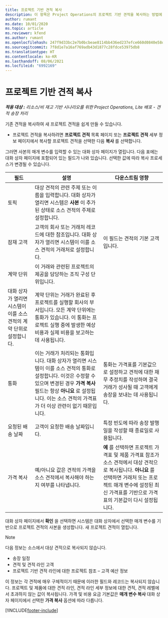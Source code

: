 ```yaml
---
title: 프로젝트 기반 견적 복사
description: 이 항목은 Project Operations의 프로젝트 기반 견적을 복사하는 방법에 대한 정보를 제공합니다.
author: rumant
ms.date: 10/01/2020
ms.topic: article
ms.reviewer: kfend
ms.author: rumant
ms.openlocfilehash: 247f9d33bc2e7b0bcbeae8114bb436ed237efce660d0840e58d536d2a290639e
ms.sourcegitcommit: 7f8d1e7a16af769adb43d1877c28fdce53975db8
ms.translationtype: HT
ms.contentlocale: ko-KR
ms.lasthandoff: 08/06/2021
ms.locfileid: "6992169"
---
```

# <a name="copy-project-based-quotes"></a>프로젝트 기반 견적 복사

_**적용 대상 :** 리소스/비 재고 기반 시나리오를 위한 Project Operations, Lite 배포 - 견적 송장 처리_

기존 견적을 복사하여 새 프로젝트 견적을 쉽게 만들 수 있습니다. 

- 프로젝트 견적을 복사하려면 **프로젝트 견적** 목록 페이지 또는 **프로젝트 견적** 세부 정보 페이지에서 복사할 프로젝트 견적을 선택한 다음 **복사** 를 선택합니다.

그러면 사본의 매개 변수를 입력할 수 있는 대화 상자 페이지가 열립니다. 다음 표에는 대화 상자 페이지에 포함되어 있는 필드가 나와 있습니다. 선택한 값에 따라 복사 프로세스가 변경될 수 있습니다.

| **필드** | **설명** | **다운스트림 영향** |
| --- | --- | --- |
| 토픽 | 대상 견적의 관련 주제 또는 이름을 입력합니다. 대화 상자가 열리면 시스템은 **사본** 이 추가된 상태로 소스 견적의 주제로 설정합니다. | |
| 잠재 고객 | 고객의 회사 또는 거래처 레코드에 대한 참조입니다. 대화 상자가 열리면 시스템이 이를 소스 견적의 거래처로 설정합니다. | 이 필드는 견적의 기본 고객입니다. |
| 계약 단위 | 이 거래와 관련된 프로젝트의 제공을 담당하는 조직 구성 단위입니다.
대화 상자가 열리면 시스템이 이를 소스 견적의 계약 단위로 설정합니다. | 계약 단위는 거래가 완료된 후 프로젝트를 실행할 회사의 부서입니다. 모든 계약 단위에는 통화가 있습니다. 이 통화는 프로젝트 실행 중에 발생한 예상 비용과 실제 비용을 보고하는 데 사용됩니다. |
| 통화 | 이는 거래가 처리되는 통화입니다. 대화 상자가 열리면 시스템이 이를 소스 견적의 통화로 설정합니다. 이것은 수정할 수 있으며 변경된 경우 **가격 복사** 필드는 항상 **아니요** 로 설정됩니다. 이는 소스 견적의 가격표가 더 이상 관련이 없기 때문입니다. | 통화는 가격표를 기본값으로 설정하고 견적에 대한 재무 추정치를 작성하며 결국 거래가 성사될 때 고객에게 송장을 보내는 데 사용됩니다. |
| 요청된 배송 날짜 | 고객이 요청한 배송 날짜입니다. | 특정 빈도에 따라 송장 발행일을 작성할 때 종료일로 사용됩니다. |
| 가격 복사 | 예/아니요 값은 견적의 가격을 소스 견적에서 복사해야 하는지 여부를 나타냅니다. | **예** 를 선택하면 프로젝트 가격표 및 제품 가격표 참조가 소스 견적에서 대상 견적으로 복사됩니다. **아니요** 를 선택하면 거래처 또는 프로젝트 매개 변수에 설정된 최신 가격표를 기반으로 가격표의 기본값이 다시 설정됩니다. |

대화 상자 페이지에서 **확인** 을 선택하면 시스템은 대화 상자에서 선택한 매개 변수를 기반으로 프로젝트 견적의 사본을 생성합니다. 새 프로젝트 견적이 열립니다. 

> [!NOTE]
> 다음 정보는 소스에서 대상 견적으로 복사되지 않습니다.
>
> - 송장 일정
> - 견적 및 견적 라인 고객
> - 프로젝트 기반 견적 라인에 대한 프로젝트 참조 – 고객 예산 정보
>
>이 정보는 각 견적에 매우 구체적이기 때문에 이러한 필드와 레코드는 복사되지 않습니다. 프로젝트 및 제품에 대한 견적 라인, 견적 라인 세부 정보에 대한 견적, 견적 레벨에서 초과하지 않는 값이 복사됩니다. 가격 및 비용 요금 기본값은 **매개 변수 복사** 대화 상자 페이지에서 선택한 **가격 복사** 옵션에 따라 다릅니다.


[!INCLUDE[footer-include](../includes/footer-banner.md)]